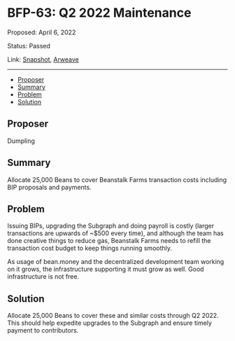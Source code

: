 # BFP-63: Q2 2022 Maintenance

Proposed: April 6, 2022

Status: Passed

Link: [Snapshot](https://snapshot.org/#/beanstalkfarms.eth/proposal/0xe99ddbbebec978e47a5d35ec35c65be91cb89fd7a48a2c315a28b9deedf6312a), [Arweave](https://arweave.net/lzrayV2wl9vcICeDYGwzZXmBkdXX-BgMAlw9MWt7NE8)

---

- [Proposer](#proposer)
- [Summary](#summary)
- [Problem](#problem)
- [Solution](#solution)

## Proposer

Dumpling

## Summary

Allocate 25,000 Beans to cover Beanstalk Farms transaction costs including BIP proposals and payments.

## Problem

Issuing BIPs, upgrading the Subgraph and doing payroll is costly (larger transactions are upwards of ~$500 every time), and although the team has done creative things to reduce gas, Beanstalk Farms needs to refill the transaction cost budget to keep things running smoothly.

As usage of bean.money and the decentralized development team working on it grows, the infrastructure supporting it must grow as well. Good infrastructure is not free.

## Solution

Allocate 25,000 Beans to cover these and similar costs through Q2 2022. This should help expedite upgrades to the Subgraph and ensure timely payment to contributors.
